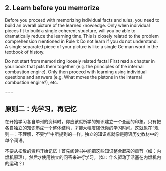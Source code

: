 ## 2. Learn before you memorize
Before you proceed with memorizing individual facts and rules, you need to build an overall picture of the learned knowledge. Only when individual pieces fit to build a single coherent structure, will you be able to dramatically reduce the learning time. This is closely related to the problem comprehension mentioned in Rule 1: Do not learn if you do not understand. A single separated piece of your picture is like a single German word in the textbook of history.

Do not start from memorizing loosely related facts! First read a chapter in your book that puts them together (e.g. the principles of the internal combustion engine). Only then proceed with learning using individual questions and answers (e.g. What moves the pistons in the internal combustion engine?), etc.

===

## 原则二：先学习，再记忆
在开始学习各自单列的资料时，你应该就所学的知识建立一个全面的印象。只有把各自独立的知识串成一个整体结构，才能大幅度降低你的学习时间。这就象在“规则一：不理解，不要学”中所提到的一样。独立的知识点就像是德语历史教材中的单个词语。

不要从松散的资料开始记忆！首先阅读书中能把这些知识整合起来的章节（如：内燃机原理）。然后才使用独立的问答来进行学习。（如：什么驱动了活塞在内燃机内的运动？）
